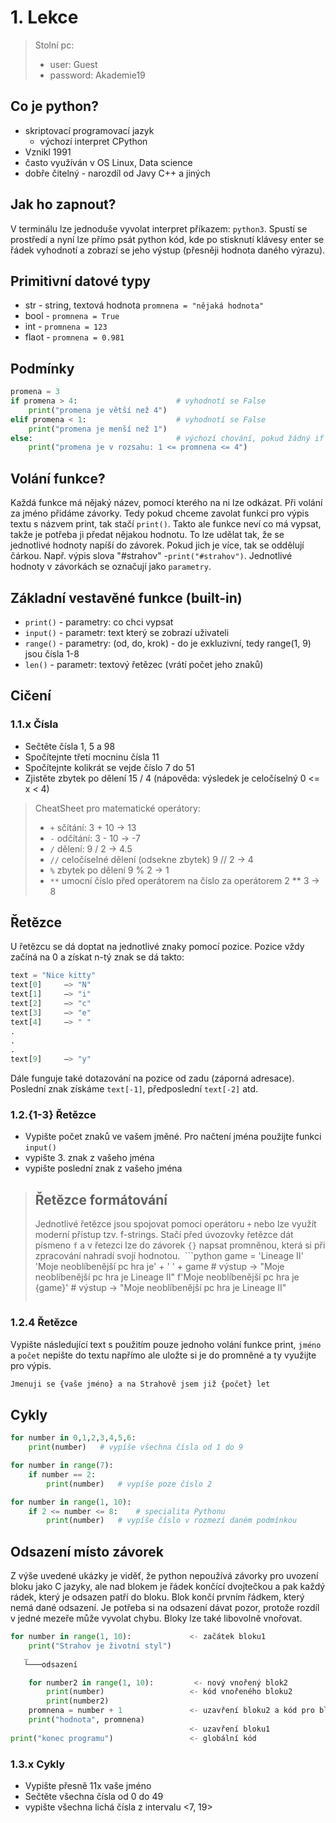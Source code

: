 # 1. Lekce
> Stolní pc:
>   * user: Guest
>   * password: Akademie19

## Co je python?
* skriptovací programovací jazyk
    * výchozí interpret CPython
* Vznikl 1991
* často využíván v OS Linux, Data science
* dobře čitelný - narozdíl od Javy C++ a jiných

## Jak ho zapnout?
V terminálu lze jednoduše vyvolat interpret příkazem: ```python3```.
Spustí se prostředí a nyní lze přímo psát python kód, kde po stisknutí klávesy enter se řádek vyhodnotí a zobrazí se jeho výstup (přesněji hodnota daného výrazu).

## Primitivní datové typy
* str - string, textová hodnota ```promnena = "nějaká hodnota"```
* bool -  ```promnena = True```
* int -  ```promnena = 123```
* flaot -  ```promnena = 0.981```

## Podmínky
```python
promena = 3
if promena > 4:                      # vyhodnotí se False
    print("promena je větší než 4")
elif promena < 1:                    # vyhodnotí se False
    print("promena je menší než 1")
else:                                # výchozí chování, pokud žádný if nebyl splněn
    print("promena je v rozsahu: 1 <= promnena <= 4")
```

## Volání funkce?
Každá funkce má nějaký název, pomocí kterého na ni lze odkázat. Při volání za jméno přidáme závorky. Tedy pokud chceme zavolat funkci pro výpis textu s názvem print, tak stačí `print()`. Takto ale funkce neví co má vypsat, takže je potřeba ji předat nějakou hodnotu. To lze udělat tak, že se jednotlivé hodnoty napíší do závorek. Pokud jich je více, tak se oddělují čárkou. Např. výpis slova "#strahov" -```print("#strahov")```. Jednotlivé hodnoty v závorkách se označují jako `parametry`.


## Základní vestavěné funkce (built-in)
* ```print()``` - parametry: co chci vypsat
* ```input()``` - parametr: text který se zobrazí uživateli
* ```range()``` - parametry: (od, do, krok) - do je exkluzivní, tedy range(1, 9) jsou čísla 1-8
* ```len()``` - parametr: textový řetězec (vrátí počet jeho znaků)


## Cičení
### 1.1.x Čísla
* Sečtěte čísla 1, 5 a 98
* Spočítejnte třetí mocninu čísla 11
* Spočítejnte kolikrát se vejde číslo 7 do 51
* Zjistěte zbytek po dělení 15 / 4  (nápověda: výsledek je celočíselný 0 <= x < 4) 

> CheatSheet pro matematické operátory:
> * `+` sčítání: 3 + 10 -> 13
> * `-` odčítání: 3 - 10 -> -7
> * `/` dělení: 9 / 2 -> 4.5
> * `//` celočíselné dělení (odsekne zbytek) 9 // 2 -> 4
> * `%` zbytek po dělení 9 % 2 -> 1
> * `**` umocní číslo před operátorem na číslo za operátorem 2 ** 3 -> 8

## Řetězce
U řetězcu se dá doptat na jednotlivé znaky pomocí pozice. Pozice vždy začíná na 0 a získat n-tý znak se dá takto:
```python
text = "Nice kitty"
text[0]     –> "N"
text[1]     –> "i"
text[2]     –> "c"
text[3]     –> "e"
text[4]     –> " "
.
.
.
text[9]     –> "y"
```
Dále funguje také dotazování na pozice od zadu (záporná adresace). Poslední znak získáme `text[-1]`, předposlední `text[-2]` atd.

### 1.2.{1-3} Řetězce
* Vypište počet znaků ve vašem jměné. Pro načtení jména použijte funkci ```input()```
* vypište 3. znak z vašeho jména
* vypište poslední znak z vašeho jména

> ## Řetězce formátování
> Jednotlivé řetězce jsou spojovat pomoci operátoru `+` nebo lze využít moderní přístup tzv. f-strings. Stačí před úvozovky řetězce dát písmeno `f` a v řetezci lze do závorek `{}` napsat promněnou, která si při zpracování nahradí svojí hodnotou.
> ```python
> game = 'Lineage II'
> 'Moje neoblíbenější pc hra je' + ' ' + game   # výstup -> "Moje neoblíbenější pc hra je Lineage II"
> f'Moje neoblíbenější pc hra je {game}'        # výstup -> "Moje neoblíbenější pc hra je Lineage II"
> ```

### 1.2.4 Řetězce
Vypište následující text s použitím pouze jednoho volání funkce print, `jméno` a `počet` nepište do textu napřímo ale uložte si je do promněné a ty využijte pro výpis.
```python
Jmenuji se {vaše jméno} a na Strahově jsem již {počet} let
```

## Cykly
```python
for number in 0,1,2,3,4,5,6:
    print(number)   # vypíše všechna čísla od 1 do 9

for number in range(7):
    if number == 2:
        print(number)   # vypíše poze číslo 2

for number in range(1, 10):
    if 2 <= number <= 8:    # specialita Pythonu
        print(number)   # vypíše číslo v rozmezí daném podmínkou
```

## Odsazení místo závorek
Z výše uvedené ukázky je viděť, že python nepoužívá závorky pro uvození bloku jako C jazyky, ale nad blokem je řádek končící dvojtečkou a pak každý rádek, který je odsazen patří do bloku. Blok končí prvním řádkem, který nemá dané odsazení. Je potřeba si na odsazení dávat pozor, protože rozdíl v jedné mezeře může vyvolat chybu. Bloky lze také libovolně vnořovat.

```python
for number in range(1, 10):             <- začátek bloku1
    print("Strahov je životní styl")
   _
   └───odsazení

    for number2 in range(1, 10):         <- nový vnořený blok2
        print(number)                   <- kód vnořeného bloku2
        print(number2)
    promnena = number + 1               <- uzavření bloku2 a kód pro blok1
    print("hodnota", promnena)
                                        <- uzavření bloku1
print("konec programu")                 <- globální kód
```

### 1.3.x Cykly
* Vypište přesně 11x vaše jméno
* Sečtěte všechna čísla od 0 do 49
* vypište všechna lichá čísla z intervalu <7, 19>